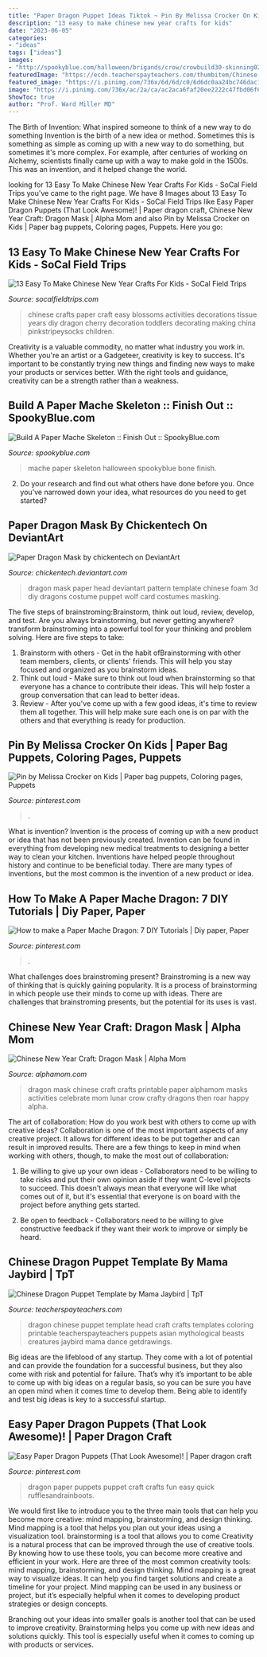 ```yaml
---
title: "Paper Dragon Puppet Ideas Tiktok ~ Pin By Melissa Crocker On Kids"
description: "13 easy to make chinese new year crafts for kids"
date: "2023-06-05"
categories:
- "ideas"
tags: ["ideas"]
images:
- "http://spookyblue.com/halloween/brigands/crow/crowbuild30-skinning02.jpg"
featuredImage: "https://ecdn.teacherspayteachers.com/thumbitem/Chinese-Dragon-Puppet-Template-044331700-1383955496-1500873508/original-966429-1.jpg"
featured_image: "https://i.pinimg.com/736x/6d/6d/c0/6d6dc0aa24bc746dac1f0cce737d7e96--paper-bag-puppets-paper-bags.jpg"
image: "https://i.pinimg.com/736x/ac/2a/ca/ac2aca6faf20ee2222c47fbd06f63476.jpg"
ShowToc: true
author: "Prof. Ward Miller MD"
---
```



The Birth of Invention: What inspired someone to think of a new way to do something
Invention is the birth of a new idea or method. Sometimes this is something as simple as coming up with a new way to do something, but sometimes it's more complex. For example, after centuries of working on Alchemy, scientists finally came up with a way to make gold in the 1500s. This was an invention, and it helped change the world.

	

		
looking for 13 Easy To Make Chinese New Year Crafts For Kids - SoCal Field Trips you've came to the right page. We have 8 Images about 13 Easy To Make Chinese New Year Crafts For Kids - SoCal Field Trips like Easy Paper Dragon Puppets (That Look Awesome)! | Paper dragon craft, Chinese New Year Craft: Dragon Mask | Alpha Mom and also Pin by Melissa Crocker on Kids | Paper bag puppets, Coloring pages, Puppets. Here you go:
		
    
## 13 Easy To Make Chinese New Year Crafts For Kids - SoCal Field Trips

<img loading=lazy src="https://socalfieldtrips.com/wp-content/uploads/2018/01/how-to-make-chinese-cherry-blossoms-out-of-tissue-paper.jpg" onerror="this.onerror=null;this.src='https://tse1.mm.bing.net/th?id=OIP.ICZG_a-N2l32G9O3IpxnXgAAAA&amp;pid=15.1';" alt="13 Easy To Make Chinese New Year Crafts For Kids - SoCal Field Trips">

_Source: socalfieldtrips.com_

>chinese crafts paper craft easy blossoms activities decorations tissue years diy dragon cherry decoration toddlers decorating making china pinkstripeysocks children. 

	

Creativity is a valuable commodity, no matter what industry you work in. Whether you're an artist or a Gadgeteer, creativity is key to success. It's important to be constantly trying new things and finding new ways to make your products or services better. With the right tools and guidance, creativity can be a strength rather than a weakness.

    
## Build A Paper Mache Skeleton :: Finish Out :: SpookyBlue.com

<img loading=lazy src="http://spookyblue.com/halloween/brigands/crow/crowbuild30-skinning02.jpg" onerror="this.onerror=null;this.src='https://tse4.mm.bing.net/th?id=OIP.fY2ShAcjv0V58xsy43HBlgHaFa&amp;pid=15.1';" alt="Build A Paper Mache Skeleton :: Finish Out :: SpookyBlue.com">

_Source: spookyblue.com_

>mache paper skeleton halloween spookyblue bone finish. 

	

2. Do your research and find out what others have done before you. Once you've narrowed down your idea, what resources do you need to get started? 

    
## Paper Dragon Mask By Chickentech On DeviantArt

<img loading=lazy src="https://pre00.deviantart.net/dbb3/th/pre/i/2012/050/1/c/paper_dragon_mask_by_chickentech-d4qbfsk.jpg" onerror="this.onerror=null;this.src='https://tse1.mm.bing.net/th?id=OIP.2nQaDVf0oJW1fpSShGFiqwHaGt&amp;pid=15.1';" alt="Paper Dragon Mask by chickentech on DeviantArt">

_Source: chickentech.deviantart.com_

>dragon mask paper head deviantart pattern template chinese foam 3d diy dragons costume puppet wolf card costumes masking. 

	

The five steps of brainstroming:Brainstorm, think out loud, review, develop, and test.
Are you always brainstorming, but never getting anywhere? transform brainstroming into a powerful tool for your thinking and problem solving. Here are five steps to take: 
1. Brainstorm with others - Get in the habit ofBrainstorming with other team members, clients, or clients' friends. This will help you stay focused and organized as you brainstorm ideas. 
2. Think out loud - Make sure to think out loud when brainstorming so that everyone has a chance to contribute their ideas. This will help foster a group conversation that can lead to better ideas. 
3. Review - After you've come up with a few good ideas, it's time to review them all together. This will help make sure each one is on par with the others and that everything is ready for production. 

    
## Pin By Melissa Crocker On Kids | Paper Bag Puppets, Coloring Pages, Puppets

<img loading=lazy src="https://i.pinimg.com/736x/6d/6d/c0/6d6dc0aa24bc746dac1f0cce737d7e96--paper-bag-puppets-paper-bags.jpg" onerror="this.onerror=null;this.src='https://tse3.mm.bing.net/th?id=OIP.U8wFACpDCsw-3ma7fkcvdwHaIj&amp;pid=15.1';" alt="Pin by Melissa Crocker on Kids | Paper bag puppets, Coloring pages, Puppets">

_Source: pinterest.com_

>. 

	

What is invention?
Invention is the process of coming up with a new product or idea that has not been previously created. Invention can be found in everything from developing new medical treatments to designing a better way to clean your kitchen. Inventions have helped people throughout history and continue to be beneficial today. There are many types of inventions, but the most common is the invention of a new product or idea.

    
## How To Make A Paper Mache Dragon: 7 DIY Tutorials | Diy Paper, Paper

<img loading=lazy src="https://i.pinimg.com/736x/ac/2a/ca/ac2aca6faf20ee2222c47fbd06f63476.jpg" onerror="this.onerror=null;this.src='https://tse4.mm.bing.net/th?id=OIP.0uMW-YbbGILmiiAU1mapDAHaLH&amp;pid=15.1';" alt="How to make a Paper Mache Dragon: 7 DIY Tutorials | Diy paper, Paper">

_Source: pinterest.com_

>. 

	

What challenges does brainstroming present?
Brainstroming is a new way of thinking that is quickly gaining popularity. It is a process of brainstorming in which people use their minds to come up with ideas. There are challenges that brainstroming presents, but the potential for its uses is vast.

    
## Chinese New Year Craft: Dragon Mask | Alpha Mom

<img loading=lazy src="http://alphamom.com/wp-content/uploads/2012/01/Dragon-Mask.jpg" onerror="this.onerror=null;this.src='https://tse3.mm.bing.net/th?id=OIP.AZAxB2EUhlODtoAC9oxKKwHaLH&amp;pid=15.1';" alt="Chinese New Year Craft: Dragon Mask | Alpha Mom">

_Source: alphamom.com_

>dragon mask chinese craft crafts printable paper alphamom masks activities celebrate mom lunar crow crafty dragons then roar happy alpha. 

	

The art of collaboration: How do you work best with others to come up with creative ideas?
Collaboration is one of the most important aspects of any creative project. It allows for different ideas to be put together and can result in improved results. There are a few things to keep in mind when working with others, though, to make the most out of collaboration: 
1. Be willing to give up your own ideas - Collaborators need to be willing to take risks and put their own opinion aside if they want C-level projects to succeed. This doesn't always mean that everyone will like what comes out of it, but it's essential that everyone is on board with the project before anything gets started.

2. Be open to feedback - Collaborators need to be willing to give constructive feedback if they want their work to improve or simply be heard.

    
## Chinese Dragon Puppet Template By Mama Jaybird | TpT

<img loading=lazy src="https://ecdn.teacherspayteachers.com/thumbitem/Chinese-Dragon-Puppet-Template-044331700-1383955496-1500873508/original-966429-1.jpg" onerror="this.onerror=null;this.src='https://tse3.mm.bing.net/th?id=OIP.UxhZdOqe6zw_3GymskJZTQAAAA&amp;pid=15.1';" alt="Chinese Dragon Puppet Template by Mama Jaybird | TpT">

_Source: teacherspayteachers.com_

>dragon chinese puppet template head craft crafts templates coloring printable teacherspayteachers puppets asian mythological beasts creatures jaybird mama dance getdrawings. 

	

Big ideas are the lifeblood of any startup. They come with a lot of potential and can provide the foundation for a successful business, but they also come with risk and potential for failure. That’s why it’s important to be able to come up with big ideas on a regular basis, so you can be sure you have an open mind when it comes time to develop them. Being able to identify and test big ideas is key to a successful startup.

    
## Easy Paper Dragon Puppets (That Look Awesome)! | Paper Dragon Craft

<img loading=lazy src="https://i.pinimg.com/736x/3f/9a/c5/3f9ac5b0c4a37d6e7506fb6d81b44a45--quick-crafts-kid-crafts.jpg" onerror="this.onerror=null;this.src='https://tse3.mm.bing.net/th?id=OIP.FmmVcmYi7j6ZhQBniddWQQEsEs&amp;pid=15.1';" alt="Easy Paper Dragon Puppets (That Look Awesome)! | Paper dragon craft">

_Source: pinterest.com_

>dragon paper puppets puppet craft crafts fun easy quick rufflesandrainboots. 

	

We would first like to introduce you to the three main tools that can help you become more creative: mind mapping, brainstorming, and design thinking. Mind mapping is a tool that helps you plan out your ideas using a visualization tool. brainstorming is a tool that allows you to come
Creativity is a natural process that can be improved through the use of creative tools. By knowing how to use these tools, you can become more creative and efficient in your work. Here are three of the most common creativity tools: mind mapping, brainstorming, and design thinking.
Mind mapping is a great way to visualize ideas. It can help you find target solutions and create a timeline for your project. Mind mapping can be used in any business or project, but it’s especially helpful when it comes to developing product strategies or design concepts.

Branching out your ideas into smaller goals is another tool that can be used to improve creativity. Brainstorming helps you come up with new ideas and solutions quickly. This tool is especially useful when it comes to coming up with products or services.

